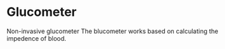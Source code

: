 # Glucometer
Non-invasive glucometer
The blucometer works based on calculating the impedence of blood.
